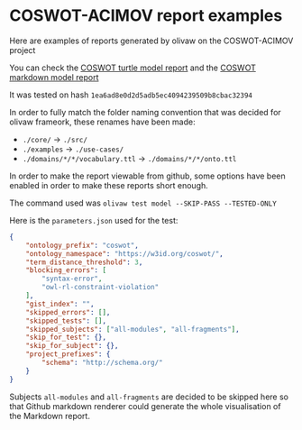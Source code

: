 # COSWOT-ACIMOV report examples

Here are examples of reports generated by olivaw on the COSWOT-ACIMOV project

You can check the [COSWOT turtle model report](./model-test-manual-NicoRobertIn-2024-06-06T11-25-56.ttl) and the [COSWOT markdown model report](./model-test-manual-NicoRobertIn-2024-06-06T11-25-56.md)

It was tested on hash `1ea6ad8e0d2d5adb5ec4094239509b8cbac32394`

In order to fully match the folder naming convention that was decided for olivaw frameork, these renames have been made:

* `./core/` -> `./src/`
* `./examples` -> `./use-cases/`
* `./domains/*/*/vocabulary.ttl` -> `./domains/*/*/onto.ttl`

In order to make the report viewable from github, some options have been enabled in order to make these reports short enough.

The command used was `olivaw test model --SKIP-PASS --TESTED-ONLY`

Here is the `parameters.json` used for the test:

```json
{
    "ontology_prefix": "coswot",
    "ontology_namespace": "https://w3id.org/coswot/",
    "term_distance_threshold": 3,
    "blocking_errors": [
        "syntax-error",
        "owl-rl-constraint-violation"
    ],
    "gist_index": "",
    "skipped_errors": [],
    "skipped_tests": [],
    "skipped_subjects": ["all-modules", "all-fragments"],
    "skip_for_test": {},
    "skip_for_subject": {},
    "project_prefixes": {
        "schema": "http://schema.org/"
    }
}
```

Subjects `all-modules` and `all-fragments` are decided to be skipped here so that Github markdown renderer could generate the whole visualisation of the Markdown report.
